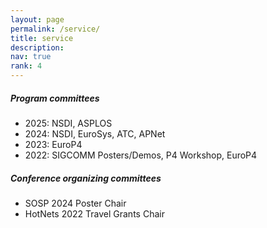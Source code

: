 ```yaml
---
layout: page
permalink: /service/
title: service
description: 
nav: true
rank: 4
---
```


##### Program committees
* 2025: NSDI, ASPLOS
* 2024: NSDI, EuroSys, ATC, APNet 
* 2023: EuroP4
* 2022: SIGCOMM Posters/Demos, P4 Workshop, EuroP4 

##### Conference organizing committees
* SOSP 2024 Poster Chair 
* HotNets 2022 Travel Grants Chair 
